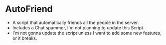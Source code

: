 # AutoFriend
- A script that automatically friends all the people in the server.
- Includes a Chat spammer, I'm not planning to update this Script.
- I'm not gonna update the script unless I want to add some new features, or it breaks.

